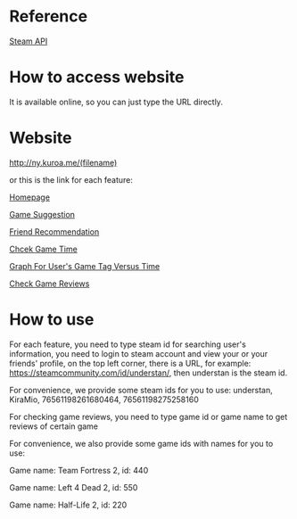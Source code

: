 
# Reference
[Steam API](https://steamcommunity.com/dev)

# How to access website
It is available online, so you can just type the URL directly.

# Website
http://ny.kuroa.me/(filename) 


or this is the link for each feature:


[Homepage](http://ny.kuroa.me/index.html)


[Game Suggestion](http://ny.kuroa.me/suggestion.html)


[Friend Recommendation](http://ny.kuroa.me/friends_recommend.html)


[Chcek Game Time](http://ny.kuroa.me/game_time.html)


[Graph For User's Game Tag Versus Time](http://ny.kuroa.me/user-tags-graph.html)


[Check Game Reviews](http://ny.kuroa.me/game_review.html)

# How to use
For each feature, you need to type steam id for searching user's information, you need to login to steam account and view your or your friends' profile, on the top left corner, there is a URL, for example: https://steamcommunity.com/id/understan/, then understan is the steam id.


For convenience, we provide some steam ids for you to use: understan, KiraMio, 76561198261680464, 76561198275258160


For checking game reviews, you need to type game id or game name to get reviews of certain game


For convenience, we also provide some game ids with names for you to use: 


Game name: Team Fortress 2, id: 440


Game name: Left 4 Dead 2, id: 550


Game name: Half-Life 2, id: 220

